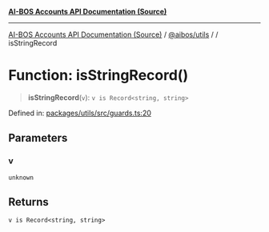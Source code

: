 [**AI-BOS Accounts API Documentation (Source)**](../../../README.md)

***

[AI-BOS Accounts API Documentation (Source)](../../../README.md) / [@aibos/utils](../README.md) / [](../README.md) / isStringRecord

# Function: isStringRecord()

> **isStringRecord**(`v`): `v is Record<string, string>`

Defined in: [packages/utils/src/guards.ts:20](https://github.com/pohlai88/accounts/blob/48103fb36d28b2b9bfb33472b6de2f719773cde9/packages/utils/src/guards.ts#L20)

## Parameters

### v

`unknown`

## Returns

`v is Record<string, string>`
